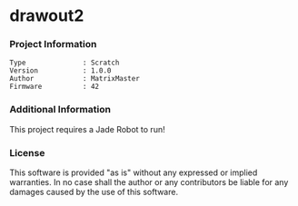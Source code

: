 drawout2
================



### Project Information
```
Type              : Scratch
Version           : 1.0.0
Author            : MatrixMaster
Firmware          : 42
```

### Additional Information
This project requires a Jade Robot to run!

### License
This software is provided "as is" without any expressed or implied warranties.  In no case shall the author or any contributors be liable for any damages caused by the use of this software.

